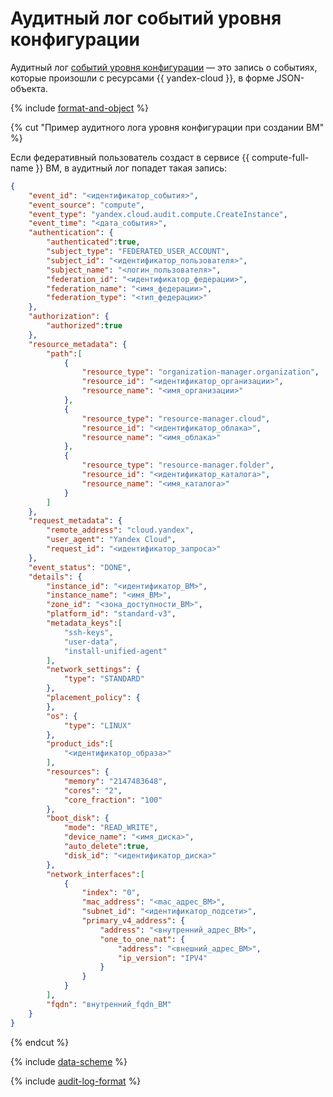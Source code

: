 # Аудитный лог событий уровня конфигурации

Аудитный лог [событий уровня конфигурации](events.md) — это запись о событиях, которые произошли с ресурсами {{ yandex-cloud }}, в форме JSON-объекта.

{% include [format-and-object](../../_includes/audit-trails/format-and-object.md) %}

{% cut "Пример аудитного лога уровня конфигурации при создании ВМ" %}

Если федеративный пользователь создаст в сервисе {{ compute-full-name }} ВМ, в аудитный лог попадет такая запись:

```json
{
    "event_id": "<идентификатор_события>",
    "event_source": "compute",
    "event_type": "yandex.cloud.audit.compute.CreateInstance",
    "event_time": "<дата_события>",
    "authentication": {
        "authenticated":true,
        "subject_type": "FEDERATED_USER_ACCOUNT",
        "subject_id": "<идентификатор_пользователя>",
        "subject_name": "<логин_пользователя>",
        "federation_id": "<идентификатор_федерации>",
        "federation_name": "<имя_федерации>",
        "federation_type": "<тип_федерации>"
    },
    "authorization": {
        "authorized":true
    },
    "resource_metadata": {
        "path":[
            {
                "resource_type": "organization-manager.organization",
                "resource_id": "<идентификатор_организации>",
                "resource_name": "<имя_организации>"
            },
            {
                "resource_type": "resource-manager.cloud",
                "resource_id": "<идентификатор_облака>",
                "resource_name": "<имя_облака>"
            },
            {
                "resource_type": "resource-manager.folder",
                "resource_id": "<идентификатор_каталога>",
                "resource_name": "<имя_каталога>"
            }
        ]
    },
    "request_metadata": {
        "remote_address": "cloud.yandex",
        "user_agent": "Yandex Cloud",
        "request_id": "<идентификатор_запроса>"
    },
    "event_status": "DONE",
    "details": {
        "instance_id": "<идентификатор_ВМ>",
        "instance_name": "<имя_ВМ>",
        "zone_id": "<зона_доступности_ВМ>",
        "platform_id": "standard-v3",
        "metadata_keys":[
            "ssh-keys",
            "user-data",
            "install-unified-agent"
        ],
        "network_settings": {
            "type": "STANDARD"
        },
        "placement_policy": {
        },
        "os": {
            "type": "LINUX"
        },
        "product_ids":[
            "<идентификатор_образа>"
        ],
        "resources": {
            "memory": "2147483648",
            "cores": "2",
            "core_fraction": "100"
        },
        "boot_disk": {
            "mode": "READ_WRITE",
            "device_name": "<имя_диска>",
            "auto_delete":true,
            "disk_id": "<идентификатор_диска>"
        },
        "network_interfaces":[
            {
                "index": "0",
                "mac_address": "<mac_адрес_ВМ>",
                "subnet_id": "<идентификатор_подсети>",
                "primary_v4_address": {
                    "address": "<внутренний_адрес_ВМ>",
                    "one_to_one_nat": {
                        "address": "<внешний_адрес_ВМ>",
                        "ip_version": "IPV4"
                    }
                }
            }
        ],
        "fqdn": "внутренний_fqdn_ВМ"
    }
}
```
{% endcut %}

{% include [data-scheme](../../_includes/audit-trails/data-scheme.md) %}

{% include [audit-log-format](../../_includes/audit-trails/audit-log-format.md) %}